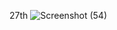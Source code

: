 27th 
![Screenshot (54)](https://user-images.githubusercontent.com/69863686/178117729-b1439495-5d44-404a-8f4f-1e03a784529a.png)
